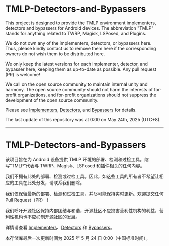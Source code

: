 # TMLP-Detectors-and-Bypassers

This project is designed to provide the TMLP environment implementers, detectors and bypassers for Android devices. The abbreviation "TMLP" stands for anything related to TWRP, Magisk, LSPosed, and Plugins. 

We do not own any of the implementers, detectors, or bypassers here. Thus, please kindly contact us to remove them here if the corresponding owners do not wish them to be distributed here. 

We only keep the latest versions for each implementer, detector, and bypasser here, keeping them as up-to-date as possible. Any pull request (PR) is welcome! 

We call on the open source community to maintain internal unity and harmony. The open source community should not harm the interests of for-profit organizations, and for-profit organizations should not suppress the development of the open source community. 

Please see [Implementers](./Implementers/README.md), [Detectors](./Detectors/README.md), and [Bypassers](./Bypassers/README.md) for details. 

The last update of this repository was at 0:00 on May 24th, 2025 (UTC+8). 

---

# TMLP-Detectors-and-Bypassers

该项目旨在为 Android 设备提供 TMLP 环境的部署、检测和过检工具。缩写“TMLP”代表与 TWRP、Magisk、LSPosed 和插件相关的任何内容。

我们不拥有此处的部署、检测或过检工具。因此，如这些工具的所有者不希望让相应的工具在此处分发，请联系我们删除。

我们仅保留最新的部署、检测和过检工具，并尽可能保持实时更新。欢迎提交任何 Pull Request（PR）！

我们呼吁开源社区保持内部团结与和谐，开源社区不应损害营利性机构的利益，营利性机构也不应抑制开源社区的发展。

详情请查看 [Implementers](./Implementers/README.md)、[Detectors](./Detectors/README.md) 和 [Bypassers](./Bypassers/README.md)。

本存储库最后一次更新时间为 2025 年 5 月 24 日 0:00（中国标准时间）。
